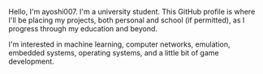 Hello, I'm ayoshi007. I'm a university student.
This GitHub profile is where I'll be placing my projects, both personal and school (if permitted), as I progress through my education and beyond.

I'm interested in machine learning, computer networks, emulation, embedded systems, operating systems, and a little bit of game development.
